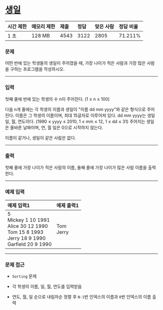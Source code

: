 # [생일](https://www.acmicpc.net/problem/5635)

<div align = center>

| 시간 제한 | 메모리 제한 | 제출 | 정답 | 맞은 사람 | 정답 비율 |
| :-------- | :---------- | :--- | :--- | :-------- | :-------- |
| 1 초      | 128 MB      | 4543 | 3122 | 2805      | 71.211%   |

</div>

### 문제

어떤 반에 있는 학생들의 생일이 주어졌을 때, 가장 나이가 적은 사람과 가장 많은 사람을 구하는 프로그램을 작성하시오.

---

### 입력

첫째 줄에 반에 있는 학생의 수 n이 주어진다. (1 ≤ n ≤ 100)

다음 n개 줄에는 각 학생의 이름과 생일이 "이름 dd mm yyyy"와 같은 형식으로 주어진다. 이름은 그 학생의 이름이며, 최대 15글자로 이루어져 있다. dd mm yyyy는 생일 일, 월, 연도이다. (1990 ≤ yyyy ≤ 2010, 1 ≤ mm ≤ 12, 1 ≤ dd ≤ 31) 주어지는 생일은 올바른 날짜이며, 연, 월 일은 0으로 시작하지 않는다.

이름이 같거나, 생일이 같은 사람은 없다.

---

### 출력

첫째 줄에 가장 나이가 적은 사람의 이름, 둘째 줄에 가장 나이가 많은 사람 이름을 출력한다.

---

### 예제 입력

| 예제 입력1                                                                                               | 예제 출력1    |
| :------------------------------------------------------------------------------------------------------- | :------------ |
| 5<br/>Mickey 1 10 1991<br/>Alice 30 12 1990<br/>Tom 15 8 1993<br/>Jerry 18 9 1990<br/>Garfield 20 9 1990 | Tom<br/>Jerry |

---

### 문제 접근

  - `Sorting` 문제

  - 각 학생의 이름, 일, 월, 연도를 입력받음

  - 연도, 월, 일 순으로 내림차순 정렬 후 `N-1`번 인덱스의 이름과 `0`번 인덱스의 이름 출력